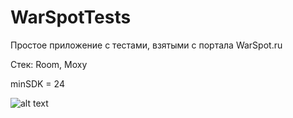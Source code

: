 # WarSpotTests

Простое приложение с тестами, взятыми с портала WarSpot.ru

Стек: Room, Moxy

minSDK = 24

![alt text](Screenshots/WarSpotTests1.png "")


